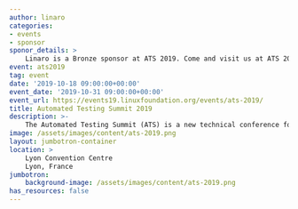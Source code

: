 ```yaml
---
author: linaro
categories:
- events
- sponsor
sponor_details: >
    Linaro is a Bronze sponsor at ATS 2019. Come and visit us at ATS 2019 to learn more!
event: ats2019
tag: event
date: '2019-10-18 09:00:00+00:00'
event_date: '2019-10-31 09:00:00+00:00'
event_url: https://events19.linuxfoundation.org/events/ats-2019/
title: Automated Testing Summit 2019
description: >-
    The Automated Testing Summit (ATS) is a new technical conference for companies and developers doing automated testing of Open Source products, particularly Linux-based products and services. It is dedicated to sharing knowledge, techniques, and standards for Open Source Quality Assurance.
image: /assets/images/content/ats-2019.png
layout: jumbotron-container
location: >
    Lyon Convention Centre
    Lyon, France
jumbotron:
    background-image: /assets/images/content/ats-2019.png
has_resources: false
---
```

